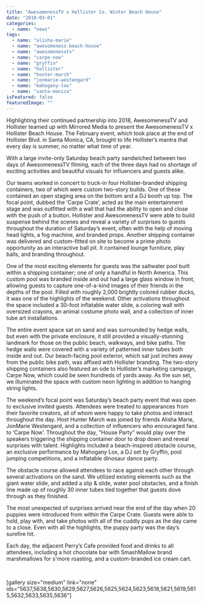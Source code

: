 ```yaml
---
title: "AwesomenessTV x Hollister Co. Winter Beach House"
date: "2018-03-01"
categories: 
  - name: "news"
tags: 
  - name: "alisha-marie"
  - name: "awesomeness-beach-house"
  - name: "awesomenesstv"
  - name: "carpe-now"
  - name: "gryffin"
  - name: "hollister"
  - name: "hunter-march"
  - name: "jonmarie-westengard"
  - name: "mahogany-lox"
  - name: "santa-monica"
isFeatured: false
featuredImage: ""
---
```


Highlighting their continued partnership into 2018, AwesomenessTV and Hollister teamed up with Mirrored Media to present the AwesomenessTV x Hollister Beach House. The February event, which took place at the end of Hollister Blvd. in Santa Monica, CA, brought to life Hollister’s mantra that every day is summer, no matter what time of year.

With a large invite-only Saturday beach party sandwiched between two days of AwesomenessTV filming, each of the three days had no shortage of exciting activities and beautiful visuals for influencers and guests alike.

Our teams worked in concert to truck-in four Hollister-branded shipping containers, two of which were custom two-story builds. One of these contained an open staging area on the bottom and a DJ booth up top. The focal point, dubbed the ‘Carpe Crate’, acted as the main entertainment stage and was outfitted with a wall that had the ability to open and close with the push of a button. Hollister and AwesomenessTV were able to build suspense behind the scenes and reveal a variety of surprises to guests throughout the duration of Saturday’s event, often with the help of moving head lights, a fog machine, and branded props. Another shipping container was delivered and custom-fitted on site to become a prime photo opportunity as an interactive ball pit. It contained lounge furniture, play balls, and branding throughout.

One of the most exciting elements for guests was the saltwater pool built within a shipping container; one of only a handful in North America. This custom pool was branded inside and out had a large glass window in front, allowing guests to capture one-of-a-kind images of their friends in the depths of the pool. Filled with roughly 2,000 brightly colored rubber ducks, it was one of the highlights of the weekend. Other activations throughout the space included a 30-foot inflatable water slide, a coloring wall with oversized crayons, an animal costume photo wall, and a collection of inner tube art installations.

The entire event space sat on sand and was surrounded by hedge walls, but even with the private enclosure, it still provided a visually-stunning landmark for those on the public beach, walkways, and bike paths. The hedge walls were covered with a variety of patterned inner tubes both inside and out. Our beach-facing pool exterior, which sat just inches away from the public bike path, was affixed with Hollister branding. The two-story shipping containers also featured an ode to Hollister’s marketing campaign, Carpe Now, which could be seen hundreds of yards away. As the sun set, we illuminated the space with custom neon lighting in addition to hanging string lights. 

The weekend’s focal point was Saturday’s beach party event that was open to exclusive invited guests. Attendees were treated to appearances from their favorite creators, all of whom were happy to take photos and interact throughout the day. Host Hunter March was joined by friends Alisha Marie, JonMarie Westengard, and a collection of influencers who encouraged fans to ‘Carpe Now’. Throughout the day, "House Party" would play over the speakers triggering the shipping container door to drop down and reveal surprises with talent. Highlights included a beach-inspired obstacle course, an exclusive performance by Mahogany Lox, a DJ set by Gryffin, pool jumping competitions, and a inflatable dinosaur dance party. 

The obstacle course allowed attendees to race against each other through several activations on the sand. We utilized existing elements such as the giant water slide, and added a slip & slide, water pool obstacles, and a finish line made up of roughly 30 inner tubes tied together that guests dove through as they finished. 

The most unexpected of surprises arrived near the end of the day when 20 puppies were introduced from within the Carpe Crate. Guests were able to hold, play with, and take photos with all of the cuddly pups as the day came to a close. Even with all the highlights, the puppy party was the day’s surefire hit.

Each day, the adjacent Perry’s Cafe provided food and drinks to all attendees, including a hot chocolate bar with SmashMallow brand marshmallows for s'more roasting, and a custom-branded ice cream cart.

 

\[gallery size="medium" link="none" ids="5637,5638,5630,5629,5627,5626,5625,5624,5623,5618,5621,5619,5615,5632,5633,5635,5636"\]
